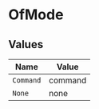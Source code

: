 # OfMode


## Values

| Name      | Value     |
| --------- | --------- |
| `Command` | command   |
| `None`    | none      |